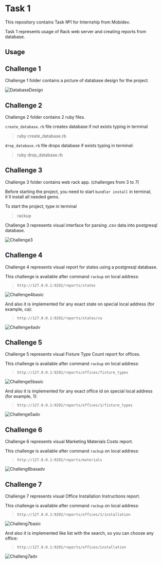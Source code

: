 # Task 1

This repository contains Task №1 for Internship from Mobidev.

Task 1 represents usage of Rack web server and creating reports from database.

## Usage

## Challenge 1

Challenge 1 folder contains a picture of database design for the project.

![DatabaseDesign](<https://github.com/SansNumbers/RubyDevChallenges/blob/main/Task 1/Challenge 1/database_design.png?raw=true>)

## Challenge 2

Challenge 2 folder contains 2 ruby files.

`create_database.rb` file creates database if not exists typing in terminal

> ruby create_database.rb

`drop_database.rb` file drops database if exists typing in terminal:

> ruby drop_database.rb

## Challenge 3

Challenge 3 folder contains web rack app. (challenges from 3 to 7)

Before starting the project, you need to start `bundler install` in terminal, it`ll install all needed gems.

To start the project, type in terminal

> rackup

Challenge 3 represents visual interface for parsing .csv data into postgresql database.

![Challenge3](<https://github.com/SansNumbers/RubyDevChallenges/blob/main/Task 1/images/challenge3.png?raw=true>)

## Challenge 4

Challenge 4 represents visual report for states using a postgresql database.

This challenge is available after command `rackup` on local address:

> `http://127.0.0.1:9292/reports/states`

![Challenge4basic](<https://github.com/SansNumbers/RubyDevChallenges/blob/main/Task 1/images/challenge4basic.png?raw=true>)

And also it is implemented for any exact state on special local address (for example, ca):

> `http://127.0.0.1:9292/reports/states/ca`

![Challenge4adv](<https://github.com/SansNumbers/RubyDevChallenges/blob/main/Task 1/images/challenge4adv.png?raw=true>)

## Challenge 5

Challenge 5 represents visual Fixture Type Count report for offices.

This challenge is available after command `rackup` on local address:

> `http://127.0.0.1:9292/reports/offices/fixture_types`

![Challenge5basic](<https://github.com/SansNumbers/RubyDevChallenges/blob/main/Task 1/images/challenge5basic.png?raw=true>)

And also it is implemented for any exact office id on special local address (for example, 1):

> `http://127.0.0.1:9292/reports/offices/1/fixture_types`

![Challenge5adv](<https://github.com/SansNumbers/RubyDevChallenges/blob/main/Task 1/images/challenge5adv.png?raw=true>)

## Challenge 6

Challenge 6 represents visual Marketing Materials Costs report.

This challenge is available after command `rackup` on local address:

> `http://127.0.0.1:9292/reports/materials`

![Challeng6basadv](<https://github.com/SansNumbers/RubyDevChallenges/blob/main/Task 1/images/challenge6basadv.png?raw=true>)

## Challenge 7

Challenge 7 represents visual Office Installation Instructions report.

This challenge is available after command `rackup` on local address:

> `http://127.0.0.1:9292/reports/offices/1/installation`

![Challeng7basic](<https://github.com/SansNumbers/RubyDevChallenges/blob/main/Task 1/images/challenge7basic.png?raw=true>)

And also it is implemented like list with the search, so you can choose any office:

> `http://127.0.0.1:9292/reports/offices/installation`

![Challeng7adv](<https://github.com/SansNumbers/RubyDevChallenges/blob/main/Task 1/images/challenge7adv.png?raw=true>)
